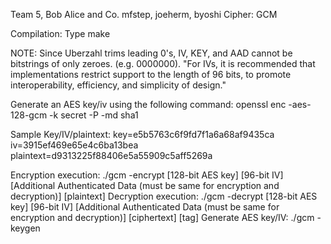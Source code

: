 Team 5, Bob Alice and Co. mfstep, joeherm, byoshi
Cipher: GCM

Compilation: Type make

NOTE: Since Uberzahl trims leading 0's, IV, KEY, and AAD cannot be bitstrings of only zeroes. (e.g. 0000000). "For IVs, it is recommended that implementations restrict support to the length of 96 bits, to
promote interoperability, efficiency, and simplicity of design."


Generate an AES key/iv using the following command:
	openssl enc -aes-128-gcm -k secret -P -md sha1

Sample Key/IV/plaintext:
		key=e5b5763c6f9fd7f1a6a68af9435ca
		iv=3915ef469e65e4c6ba13bea
		plaintext=d9313225f88406e5a55909c5aff5269a

Encryption execution: ./gcm -encrypt [128-bit AES key] [96-bit IV] [Additional Authenticated Data (must be same for encryption and decryption)] [plaintext]
Decryption execution: ./gcm -decrypt [128-bit AES key] [96-bit IV] [Additional Authenticated Data (must be same for encryption and decryption)] [ciphertext] [tag]
Generate AES key/IV:	./gcm -keygen
